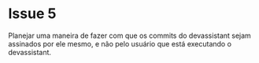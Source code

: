 # Issue 5

Planejar uma maneira de fazer com que os commits do devassistant sejam assinados por ele mesmo, e não pelo usuário que está executando o devassistant.